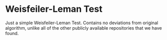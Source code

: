# Weisfeiler-Leman Test
Just a simple Weisfeiler-Leman Test. Contains no deviations from original algorithm, unlike all of the other publicly available repositories that we have found.
